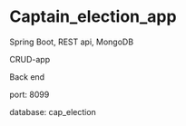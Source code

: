 # Captain_election_app
Spring Boot, REST api, MongoDB
 
CRUD-app

Back end

port: 8099

database: cap_election